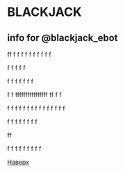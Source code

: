 # BLACKJACK
info for @blackjack_ebot
-----------------------

<p><a name="top"></a></p>
ff
f
f
f
f
f
f
f
f
f
f

f
f
f
f
f

f
f
f
f
f
f
f

f
f
ffffffffffffffff
ff
f
f

f
f
f
f
f
f
f
f
f
f
f
f
f
f
f

f
f
f
f
f
f
f
f

ff

f
f
f
f
f
f
f
f
f


<p><a href="#top">Наверх</a></p>
